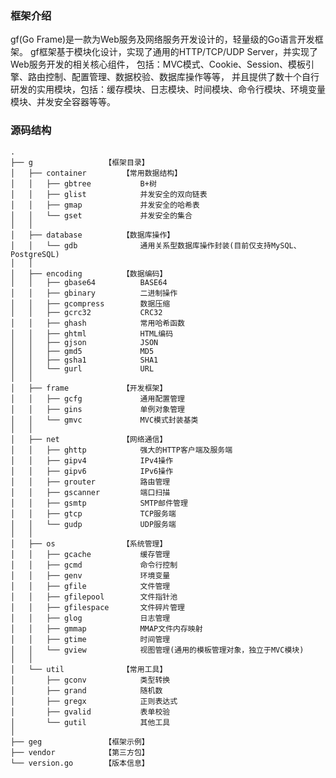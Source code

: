 ### 框架介绍
gf(Go Frame)是一款为Web服务及网络服务开发设计的，轻量级的Go语言开发框架。
gf框架基于模块化设计，实现了通用的HTTP/TCP/UDP Server，并实现了Web服务开发的相关核心组件，
包括：MVC模式、Cookie、Session、模板引擎、路由控制、配置管理、数据校验、数据库操作等等，
并且提供了数十个自行研发的实用模块，包括：缓存模块、日志模块、时间模块、命令行模块、环境变量模块、并发安全容器等等。

### 源码结构
    .
    ├── g                【框架目录】
    │   ├── container        【常用数据结构】
    │   │   ├── gbtree           B+树
    │   │   ├── glist            并发安全的双向链表
    │   │   ├── gmap             并发安全的哈希表
    │   │   └── gset             并发安全的集合
    │   │   
    │   ├── database         【数据库操作】
    │   │   └── gdb              通用关系型数据库操作封装(目前仅支持MySQL、PostgreSQL)
    │   │   
    │   ├── encoding         【数据编码】
    │   │   ├── gbase64          BASE64
    │   │   ├── gbinary          二进制操作
    │   │   ├── gcompress        数据压缩
    │   │   ├── gcrc32           CRC32
    │   │   ├── ghash            常用哈希函数
    │   │   ├── ghtml            HTML编码
    │   │   ├── gjson            JSON
    │   │   ├── gmd5             MD5
    │   │   ├── gsha1            SHA1
    │   │   └── gurl             URL
    │   │   
    │   ├── frame            【开发框架】
    │   │   ├── gcfg             通用配置管理
    │   │   ├── gins             单例对象管理
    │   │   └── gmvc             MVC模式封装基类
    │   │   
    │   ├── net              【网络通信】
    │   │   ├── ghttp            强大的HTTP客户端及服务端
    │   │   ├── gipv4            IPv4操作
    │   │   ├── gipv6            IPv6操作
    │   │   ├── grouter          路由管理
    │   │   ├── gscanner         端口扫描
    │   │   ├── gsmtp            SMTP邮件管理
    │   │   ├── gtcp             TCP服务端
    │   │   └── gudp             UDP服务端
    │   │   
    │   ├── os               【系统管理】
    │   │   ├── gcache           缓存管理
    │   │   ├── gcmd             命令行控制
    │   │   ├── genv             环境变量
    │   │   ├── gfile            文件管理
    │   │   ├── gfilepool        文件指针池
    │   │   ├── gfilespace       文件碎片管理
    │   │   ├── glog             日志管理
    │   │   ├── gmmap            MMAP文件内存映射
    │   │   ├── gtime            时间管理
    │   │   └── gview            视图管理(通用的模板管理对象，独立于MVC模块)
    │   │   
    │   └── util             【常用工具】
    │       ├── gconv            类型转换
    │       ├── grand            随机数
    │       ├── gregx            正则表达式
    │       ├── gvalid           表单校验
    │       └── gutil            其他工具
    │   
    ├── geg              【框架示例】
    ├── vendor           【第三方包】
    └── version.go       【版本信息】